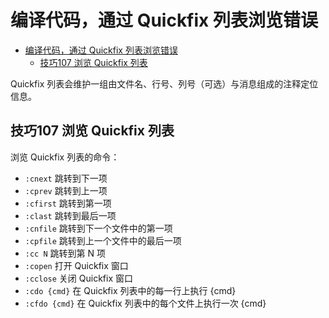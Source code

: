 # 编译代码，通过 Quickfix 列表浏览错误

- [编译代码，通过 Quickfix 列表浏览错误](#编译代码通过-quickfix-列表浏览错误)
  - [技巧107 浏览 Quickfix 列表](#技巧107-浏览-quickfix-列表)

Quickfix 列表会维护一组由文件名、行号、列号（可选）与消息组成的注释定位信息。

## 技巧107 浏览 Quickfix 列表

浏览 Quickfix 列表的命令：

- `:cnext` 跳转到下一项
- `:cprev` 跳转到上一项
- `:cfirst` 跳转到第一项
- `:clast` 跳转到最后一项
- `:cnfile` 跳转到下一个文件中的第一项
- `:cpfile` 跳转到上一个文件中的最后一项
- `:cc N` 跳转到第 N 项
- `:copen` 打开 Quickfix 窗口
- `:cclose` 关闭 Quickfix 窗口
- `:cdo {cmd}` 在 Quickfix 列表中的每一行上执行 {cmd}
- `:cfdo {cmd}` 在 Quickfix 列表中的每个文件上执行一次 {cmd}

